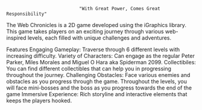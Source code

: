                                "With Great Power, Comes Great Responsibility"
The Web Chronicles is a 2D game developed using the iGraphics library. This game takes players on an exciting journey through various web-inspired levels, each filled with unique challenges and adventures.

Features
Engaging Gameplay: Traverse through 6 different levels with increasing difficulty.
Variety of Characters: Can engage as the regular Peter Parker, Miles Morales and Miguel O Hara aka Spiderman 2099.
Collectibiles: You can find different collectibles that can help you in progressing throughout the journey.
Challenging Obstacles: Face various enemies and obstacles as you progress through the game. Throughout the levels, you will face mini-bosses and the boss as you progress towards the end of the game
Immersive Experience: Rich storyline and interactive elements that keeps the players hooked.
